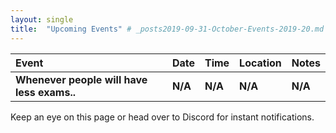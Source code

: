 ```yaml
---
layout: single
title:  "Upcoming Events" # _posts2019-09-31-October-Events-2019-20.md 
---
```

| Event | Date | Time | Location | Notes
|:-----------------|:----------|:-----------|:-----------|:-----------|
| __Whenever people will have less exams..__ | __N/A__ | __N/A__ | __N/A__ | __N/A__ |

Keep an eye on this page or head over to Discord for instant notifications.
